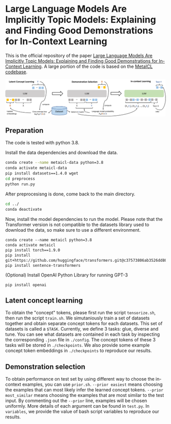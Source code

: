 # Large Language Models Are Implicitly Topic Models: Explaining and Finding Good Demonstrations for In-Context Learning

This is the official repository of the paper [Large Language Models Are Implicitly Topic Models: Explaining and Finding Good Demonstrations for In-Context Learning](https://arxiv.org/abs/2301.11916).
A large portion of the code is based on the [MetaICL codebase](https://github.com/facebookresearch/MetaICL).

![Method](img/method.png)

## Preparation

The code is tested with python 3.8.

Install the data dependencies and download the data.
```bash
conda create --name metaicl-data python=3.8
conda activate metaicl-data
pip install datasets==1.4.0 wget
cd preprocess
python run.py
```

After preprocesisng is done, come back to the main directory.
```bash
cd ../
conda deactivate
```

Now, install the model dependencies to run the model. Please note that the Transformer version is not compatible to the datasets library used to download the data, so make sure to use a different environment.
```
conda create --name metaicl python=3.8
conda activate metaicl
pip install torch==1.9.0
pip install git+https://github.com/huggingface/transformers.git@c37573806ab3526dd805c49cbe2489ad4d68a9d7
pip install sentence-transformers
```

(Optional) Install OpenAI Python Library for running GPT-3
```
pip install openai
```

## Latent concept learning

To obtain the "concept" tokens, please first run the script `tensorize.sh`, then run the script `train.sh`. We simutaniously train a set of datasets together and obtain separate concept tokens for each datasets. This set of datasets is called a `$TASK`. Currently, we define 3 tasks: glue, diverse and tune. You can see what datasets are contained in each task by inspecting the corresponding `.json` file in `./config`. The concept tokens of these 3 tasks will be stored in `./checkpoints`. We also provide some example concept token embeddings in `./checkpoints` to reproduce our results.

## Demonstration selection

To obtain performance on test set by using different way to choose the in-context examples, you can use `prior.sh`. `--prior easiest` means choosing the examples that can most likely infer the learned concept tokens.  `--prior most_similar` means choosing the examples that are most similar to the test input.  By commenting out the `--prior` line, examples will be chosen uniformly. More details of each argument can be found in `test.py`. In `variables`, we provide the value of bash script variables to reproduce our results.
